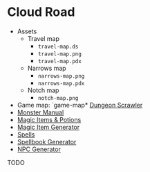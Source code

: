 Cloud Road
==========

* Assets
  * Travel map
    * `travel-map.ds`
    * `travel-map.png`
    * `travel-map.pdx`
  * Narrows map
    * `narrows-map.png`
    * `narrows-map.pdx`
  * Notch map
    * `notch-map.png`
* Game map: `game-map* [Dungeon Scrawler](https://probabletrain.itch.io/dungeon-scrawl)
* [Monster Manual](https://www.dndbeyond.com/monsters)
* [Magic Items & Potions](https://donjon.bin.sh/5e/magic_items/)
* [Magic Item Generator](https://5emagic.shop/generate)
* [Spells](https://www.dndbeyond.com/spells)
* [Spellbook Generator](https://5emagic.shop/spellbook/generate)
* [NPC Generator](https://www.kassoon.com/dnd/npc-generator/)

TODO
